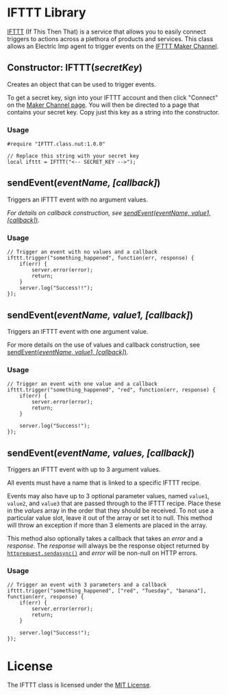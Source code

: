 # IFTTT Library

[IFTTT](https://ifttt.com) (If This Then That) is a service that allows you to easily connect triggers to actions across a plethora of products and services. This class allows an Electric Imp agent to trigger events on the [IFTTT Maker Channel](https://ifttt.com/maker).

## Constructor: IFTTT(*secretKey*)

Creates an object that can be used to trigger events.

To get a secret key, sign into your IFTTT account and then click "Connect" on the [Maker Channel page](https://ifttt.com/maker). You will then be directed to a page that contains your secret key. Copy just this key as a string into the constructor.

### Usage

```squirrel
#require "IFTTT.class.nut:1.0.0"

// Replace this string with your secret key
local ifttt = IFTTT("<-- SECRET_KEY -->");
```

## sendEvent(*eventName, [callback]*)

Triggers an IFTTT event with no argument values.

*For details on callback construction, see [sendEvent(*eventName, value1, [callback]*)](#sendeventeventName-value1-callback).*

### Usage

```squirrel
// Trigger an event with no values and a callback
ifttt.trigger("something_happened", function(err, response) {
    if(err) {
        server.error(error);
        return;
    }
    server.log("Success!!");
});
```

## sendEvent(*eventName, value1, [callback]*)

Triggers an IFTTT event with one argument value.

For more details on the use of values and callback construction, see [sendEvent(*eventName, value1, [callback]*)](#sendeventeventName-value1-callback).

### Usage

```squirrel
// Trigger an event with one value and a callback
ifttt.trigger("something_happened", "red", function(err, response) {
    if(err) {
        server.error(error);
        return;
    }

    server.log("Success!");
});
```

## sendEvent(*eventName, values, [callback]*)

Triggers an IFTTT event with up to 3 argument values.

All events must have a name that is linked to a specific IFTTT recipe.

Events may also have up to 3 optional parameter values, named `value1`, `value2`, and `value3` that are passed through to the IFTTT recipe. Place these in the *values* array in the order that they should be received. To not use a particular value slot, leave it out of the array or set it to null. This method will throw an exception if more than 3 elements are placed in the array.

This method also optionally takes a callback that takes an *error* and a *response*. The *response* will always be the response object returned by [`httprequest.sendasync()`](https://electricimp.com/docs/api/httprequest/sendasync/) and *error* will be non-null on HTTP errors.

### Usage

```squirrel
// Trigger an event with 3 parameters and a callback
ifttt.trigger("something_happened", ["red", "Tuesday", "banana"], function(err, response) {
    if(err) {
        server.error(error);
        return;
    }

    server.log("Success!");
});
```

# License

The IFTTT class is licensed under the [MIT License](https://github.com/electricimp/ifttt/tree/master/LICENSE).
